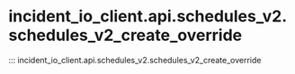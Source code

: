 # incident_io_client.api.schedules_v2.schedules_v2_create_override

::: incident_io_client.api.schedules_v2.schedules_v2_create_override
